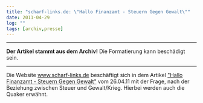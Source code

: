 ```yaml
---
title: "scharf-links.de: \"Hallo Finanzamt - Steuern Gegen Gewalt\""
date: 2011-04-29
log: ""
tags: [archiv,presse]
---
```

<hr><b>Der Artikel stammt aus dem Archiv!</b> Die Formatierung kann beschädigt sein.<hr>

Die Website www.scharf-links.de beschäftigt sich in dem Artikel <a href="http://www.scharf-links.de/47.0.html?&tx_ttnews[tt_news]=15956&tx_ttnews[backPid]=56&cHash=c37852af7d">"Hallo Finanzamt - Steuern Gegen Gewalt"</a> vom 26.04.11 mit der Frage, nach der Beziehung zwischen Steuer und Gewalt/Krieg. Hierbei werden auch die Quaker erwähnt.


